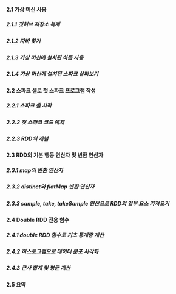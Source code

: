 #### 2.1 가상 머신 사용
##### 2.1.1 깃허브 저장소 복제
##### 2.1.2 자바 찾기
##### 2.1.3 가상 머신에 설치된 하둡 사용
##### 2.1.4 가상 머신에 설치된 스파크 살펴보기

#### 2.2 스파크 셸로 첫 스파크 프로그램 작성
##### 2.2.1 스파크 셸 시작
##### 2.2.2 첫 스파크 코드 예제
##### 2.2.3 RDD의 개념

#### 2.3 RDD의 기본 행동 연산자 및 변환 연산자
##### 2.3.1 map의 변환 연산자
##### 2.3.2 distinct와 flatMap 변환 연산자
##### 2.3.3 sample, take, takeSample 연산으로 RDD의 일부 요소 가져오기

#### 2.4 Double RDD 전용 함수
##### 2.4.1 double RDD 함수로 기초 통계량 계산
##### 2.4.2 히스토그램으로 데이터 분포 시각화
##### 2.4.3 근사 합계 및 평균 계산

#### 2.5 요약